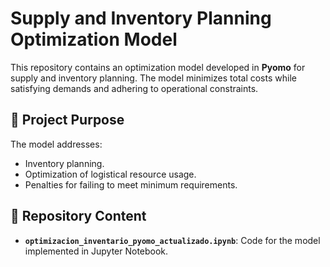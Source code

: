 # Supply and Inventory Planning Optimization Model

This repository contains an optimization model developed in **Pyomo** for supply and inventory planning. The model minimizes total costs while satisfying demands and adhering to operational constraints.

## 🚀 Project Purpose
The model addresses:
- Inventory planning.
- Optimization of logistical resource usage.
- Penalties for failing to meet minimum requirements.

## 📂 Repository Content
- **`optimizacion_inventario_pyomo_actualizado.ipynb`**: Code for the model implemented in Jupyter Notebook.
